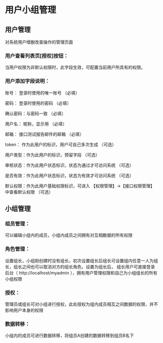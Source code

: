 # 用户小组管理

## 用户管理

对系统用户增删改查操作的管理页面

### 用户查看列表页[授权]按钮：

当用户权限为非默认权限时，此字段生效，可配置当前用户所具有的权限。

### 用户添加字段说明：

账号：    登录时使用的唯一账号                       （必填）

密码：    登录时使用的密码                           （必填）

确认密码：与密码一致                                 （必填）

用户名：  昵称，显示用                               （必填）

邮箱：    接口测试报告邮件的邮箱                     （必填）

token：   作为此用户的标识，用户可自己多次生成       （可选）

用户类型：作为此用户的标识，预留字段                 （可选）

审核状态：作为此用户状态标识，状态为通过才可访问系统 （可选）

是否有效：作为此用户状态标识，状态为有效才可访问系统 （可选）

默认权限：作为此用户基础权限标识，可进入 【权限管理】->【接口权限管理】 中查看默认权限 （可选）

## 小组管理

### 组员管理：

可以编辑小组内的成员，小组内成员之间拥有对互相数据的所有权限

### 角色管理：

设置组长，小组刚创建时没有组长，初次设置组长后组长可设置组内任意一人为组长，组长之间也可以取消对方的组长角色，设置为组长后，
组长用户可直接登录后台（ http://localhost/myadmin ），拥有用户管理权限和自己为小组组长的所有小组权限

### 授权：

管理员或组长可对小组进行授权，此处授权为组内成员相互之间数据的权限，并不影响用户本身的权限

### 数据转移：

小组内的成员可进行数据转移，将组员A创建的数据转移到组员B名下





